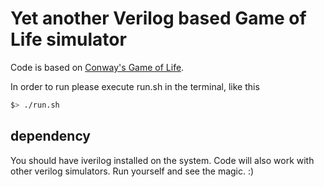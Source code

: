 # Yet another Verilog based Game of Life simulator

Code is based on [Conway's Game of Life](https://en.wikipedia.org/wiki/Conway%27s_Game_of_Life).

In order to run please execute run.sh in the terminal, like this

```bash
$> ./run.sh
```

## dependency

You should have iverilog installed on the system. Code will also work with other verilog simulators. Run yourself and see the magic. :)


